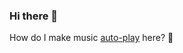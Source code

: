 ### Hi there 👋

How do I make music [auto-play] here? 🤔

[auto-play]: https://www.digitalspy.com/tech/a804288/things-youll-only-remember-if-you-were-addicted-to-myspace/

<!--
**meeDamian/meeDamian** is a ✨ _special_ ✨ repository because its `README.md` (this file) appears on your GitHub profile.

Here are some ideas to get you started:

- 🔭 I’m currently working on ...
- 🌱 I’m currently learning ...
- 👯 I’m looking to collaborate on ...
- 🤔 I’m looking for help with ...
- 💬 Ask me about ...
- 📫 How to reach me: ...
- 😄 Pronouns: ...
- ⚡ Fun fact: ...
-->
